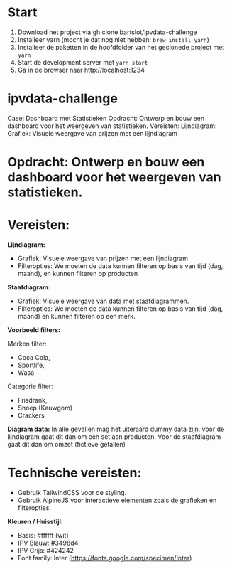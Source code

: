 # Start
1. Download het project via gh clone bartslot/ipvdata-challenge
2. Installeer yarn (mocht je dat nog niet hebben: `brew install yarn`)
3. Installeer de paketten in de hoofdfolder van het geclonede project met `yarn`
4. Start de development server met `yarn start`
5. Ga in de browser naar http://localhost:1234

# ipvdata-challenge
Case: Dashboard met Statistieken Opdracht: Ontwerp en bouw een dashboard voor het weergeven van statistieken. Vereisten: Lijndiagram: Grafiek: Visuele weergave van prijzen met een lijndiagram 

# Opdracht: Ontwerp en bouw een dashboard voor het weergeven van statistieken.

# Vereisten:
**Lijndiagram:**
- Grafiek: Visuele weergave van prijzen met een lijndiagram
- Filteropties: We moeten de data kunnen filteren op basis van tijd (dag, maand), en kunnen filteren op producten

**Staafdiagram:**
- Grafiek: Visuele weergave van data met staafdiagrammen.
- Filteropties: We moeten de data kunnen filteren op basis van tijd (dag, maand) en kunnen filteren op een merk.

**Voorbeeld filters:**

Merken filter: 
- Coca Cola,
- Sportlife,
- Wasa

Categorie filter:
- Frisdrank,
- Snoep (Kauwgom)
- Crackers

**Diagram data:**
In alle gevallen mag het uiteraard dummy data zijn, voor de lijndiagram gaat dit dan om een set aan producten. 
Voor de staafdiagram gaat dit dan om omzet (fictieve getallen)

# Technische vereisten:
- Gebruik TailwindCSS voor de styling.
- Gebruik AlpineJS voor interactieve elementen zoals de grafieken en filteropties.

**Kleuren / Huisstijl:**
- Basis: #ffffff (wit)
- IPV Blauw: #3498d4
- IPV Grijs: #424242
- Font family: Inter (https://fonts.google.com/specimen/Inter)
